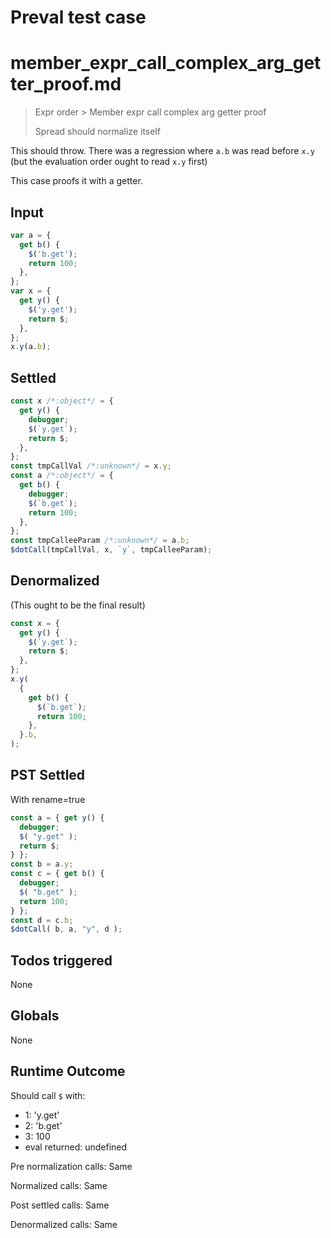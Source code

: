 # Preval test case

# member_expr_call_complex_arg_getter_proof.md

> Expr order > Member expr call complex arg getter proof
>
> Spread should normalize itself

This should throw. There was a regression where `a.b` was read before `x.y` (but the evaluation order ought to read `x.y` first)

This case proofs it with a getter.

## Input

`````js filename=intro
var a = {
  get b() {
    $('b.get');
    return 100;
  },
};
var x = {
  get y() {
    $('y.get');
    return $;
  },
};
x.y(a.b);
`````


## Settled


`````js filename=intro
const x /*:object*/ = {
  get y() {
    debugger;
    $(`y.get`);
    return $;
  },
};
const tmpCallVal /*:unknown*/ = x.y;
const a /*:object*/ = {
  get b() {
    debugger;
    $(`b.get`);
    return 100;
  },
};
const tmpCalleeParam /*:unknown*/ = a.b;
$dotCall(tmpCallVal, x, `y`, tmpCalleeParam);
`````


## Denormalized
(This ought to be the final result)

`````js filename=intro
const x = {
  get y() {
    $(`y.get`);
    return $;
  },
};
x.y(
  {
    get b() {
      $(`b.get`);
      return 100;
    },
  }.b,
);
`````


## PST Settled
With rename=true

`````js filename=intro
const a = { get y() {
  debugger;
  $( "y.get" );
  return $;
} };
const b = a.y;
const c = { get b() {
  debugger;
  $( "b.get" );
  return 100;
} };
const d = c.b;
$dotCall( b, a, "y", d );
`````


## Todos triggered


None


## Globals


None


## Runtime Outcome


Should call `$` with:
 - 1: 'y.get'
 - 2: 'b.get'
 - 3: 100
 - eval returned: undefined

Pre normalization calls: Same

Normalized calls: Same

Post settled calls: Same

Denormalized calls: Same
